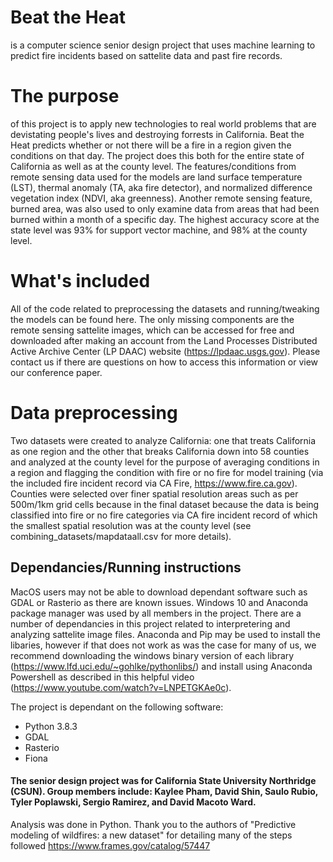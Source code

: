 # Beat the Heat
is a computer science senior design project that uses machine learning to predict fire incidents based on sattelite data and past fire records. 

# The purpose
of this project is to apply new technologies to real world problems that are devistating people's lives and destroying forrests in California. Beat the Heat predicts whether or not there will be a fire in a region given the conditions on that day. The project does this both for the entire state of California as well as at the county level. The features/conditions from remote sensing data used for the models are land surface temperature (LST), thermal anomaly (TA, aka fire detector), and normalized difference vegetation index (NDVI, aka greenness). Another remote sensing feature, burned area, was also used to only examine data from areas that had been burned within a month of a specific day. The highest accuracy score at the state level was 93% for support vector machine, and 98% at the county level.

# What's included
All of the code related to preprocessing the datasets and running/tweaking the models can be found here. The only missing components are the remote sensing sattelite images, which can be accessed for free and downloaded after making an account from the Land Processes Distributed Active Archive Center (LP DAAC) website (https://lpdaac.usgs.gov). Please contact us if there are questions on how to access this information or view our conference paper.

# Data preprocessing
Two datasets were created to analyze California: one that treats California as one region and the other that breaks California down into 58 counties and analyzed at the county level for the purpose of averaging conditions in a region and flagging the condition with fire or no fire for model training (via the included fire incident record via CA Fire, https://www.fire.ca.gov). Counties were selected over finer spatial resolution areas such as per 500m/1km grid cells because in the final dataset because the data is being classified into fire or no fire categories via CA fire incident record of which the smallest spatial resolution was at the county level (see combining_datasets/mapdataall.csv for more details).

## Dependancies/Running instructions
MacOS users may not be able to download dependant software such as GDAL or Rasterio as there are known issues. Windows 10 and Anaconda package manager was used by all members in the project. There are a number of dependancies in this project related to interpretering and analyzing sattelite image files. Anaconda and Pip may be used to install the libaries, however if that does not work as was the case for many of us, we recommend downloading the windows binary version of each library (https://www.lfd.uci.edu/~gohlke/pythonlibs/) and install using Anaconda Powershell as described in this helpful video (https://www.youtube.com/watch?v=LNPETGKAe0c).

 The project is dependant on the following software: 
* Python 3.8.3
* GDAL
* Rasterio
* Fiona



#### The senior design project was for California State University Northridge (CSUN). Group members include: Kaylee Pham, David Shin, Saulo Rubio, Tyler Poplawski, Sergio Ramirez, and David Macoto Ward.

Analysis was done in Python. Thank you to the authors of "Predictive modeling of wildfires: a new dataset" for detailing many of the steps followed  https://www.frames.gov/catalog/57447
